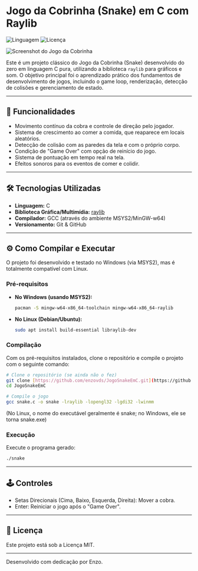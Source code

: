 # Jogo da Cobrinha (Snake) em C com Raylib

![Linguagem](https://img.shields.io/badge/Linguagem-C-blue.svg)
![Licença](https://img.shields.io/badge/Licen%C3%A7a-MIT-green.svg)

![Screenshot do Jogo da Cobrinha](https://i.imgur.com/S4RBA0s.png)

Este é um projeto clássico do Jogo da Cobrinha (Snake) desenvolvido do zero em linguagem C pura, utilizando a biblioteca `raylib` para gráficos e som. O objetivo principal foi o aprendizado prático dos fundamentos de desenvolvimento de jogos, incluindo o game loop, renderização, detecção de colisões e gerenciamento de estado.

---

## 🚀 Funcionalidades

* Movimento contínuo da cobra e controle de direção pelo jogador.
* Sistema de crescimento ao comer a comida, que reaparece em locais aleatórios.
* Detecção de colisão com as paredes da tela e com o próprio corpo.
* Condição de "Game Over" com opção de reinício do jogo.
* Sistema de pontuação em tempo real na tela.
* Efeitos sonoros para os eventos de comer e colidir.

---

## 🛠️ Tecnologias Utilizadas

* **Linguagem:** C
* **Biblioteca Gráfica/Multimídia:** [raylib](https://www.raylib.com/)
* **Compilador:** GCC (através do ambiente MSYS2/MinGW-w64)
* **Versionamento:** Git & GitHub

---

## ⚙️ Como Compilar e Executar

O projeto foi desenvolvido e testado no Windows (via MSYS2), mas é totalmente compatível com Linux.

### Pré-requisitos

* **No Windows (usando MSYS2):**
    ```bash
    pacman -S mingw-w64-x86_64-toolchain mingw-w64-x86_64-raylib
    ```

* **No Linux (Debian/Ubuntu):**
    ```bash
    sudo apt install build-essential libraylib-dev
    ```

### Compilação

Com os pré-requisitos instalados, clone o repositório e compile o projeto com o seguinte comando:

```bash
# Clone o repositório (se ainda não o fez)
git clone [https://github.com/enzovds/JogoSnakeEmC.git](https://github.com/enzovds/JogoSnakeEmC.git)
cd JogoSnakeEmC

# Compile o jogo
gcc snake.c -o snake -lraylib -lopengl32 -lgdi32 -lwinmm
```
(No Linux, o nome do executável geralmente é snake; no Windows, ele se torna snake.exe)

### Execução

Execute o programa gerado:
```bash
./snake
```
---

## 🕹️ Controles

* Setas Direcionais (Cima, Baixo, Esquerda, Direita): Mover a cobra.
* Enter: Reiniciar o jogo após o "Game Over".

---

## 📄 Licença

Este projeto está sob a Licença MIT.

---

Desenvolvido com dedicação por Enzo.
